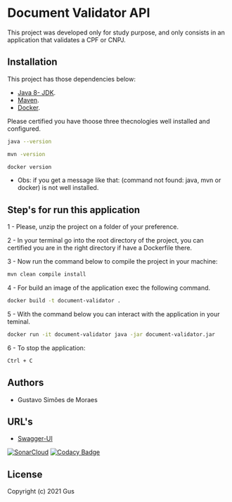 # Document Validator API

This project was developed only for study purpose, and only consists in an application that validates a CPF or CNPJ.

## Installation
This project has those dependencies below:

- [Java 8- JDK](https://www.oracle.com/technetwork/java/javase/downloads/index.html).
- [Maven](https://maven.apache.org/).
- [Docker](https://docs.docker.com/install/).

Please certified you have thoose three thecnologies well installed and configured.

```bash
java --version

mvn -version

docker version
```
- Obs: if you get a message like that: (command not found: java, mvn or docker) is not well installed.

## Step's for run this application

1 - Please, unzip the project on a folder of your preference.

2 - In your terminal go into the root directory of the project, you can certified you are in the right directory if have a Dockerfile there.

3 - Now run the command below to compile the project in your machine:

```bash
mvn clean compile install
```
4 - For build an image of the application exec the following command.
```bash
docker build -t document-validator .
```

5 - With the command below you can interact with the application in your teminal.
```bash
docker run -it document-validator java -jar document-validator.jar
```

6 - To stop the application:
```bash
Ctrl + C
```

## Authors
- Gustavo Simões de Moraes

## URL's

- [Swagger-UI](https://localhost:8500)

[![SonarCloud](https://sonarcloud.io/images/project_badges/sonarcloud-white.svg)](https://sonarcloud.io/dashboard?id=guttosm_ms-document-validator)
[![Codacy Badge](https://app.codacy.com/project/badge/Grade/c82a8465162e4b2784265e671d459fe2)](https://www.codacy.com/gh/guttosm/ms-document-validator/dashboard?utm_source=github.com&amp;utm_medium=referral&amp;utm_content=guttosm/ms-document-validator&amp;utm_campaign=Badge_Grade)

## License
Copyright (c) 2021 Gus
